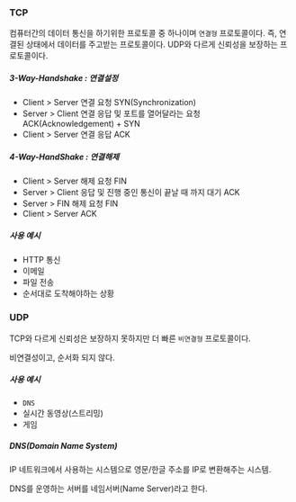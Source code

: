 ### TCP

컴퓨터간의 데이터 통신을 하기위한 프로토콜 중 하나이며 `연결형` 프로토콜이다. 
즉, 연결된 상태에서 데이터를 주고받는 프로토콜이다.
UDP와 다르게 신뢰성을 보장하는 프로토콜이다.

##### 3-Way-Handshake : 연결설정

- Client > Server 연결 요청 SYN(Synchronization)
- Server > Client  연결 응답 및 포트를 열어달라는 요청 ACK(Acknowledgement) + SYN
- Client > Server 연결 응답 ACK

##### 4-Way-HandShake : 연결해제

- Client > Server 해제 요청 FIN
- Server > Client 응답 및 진행 중인 통신이 끝날 때 까지 대기 ACK
- Server > FIN 해제 요청 FIN
- Client > Server ACK

##### 사용 예시

- HTTP 통신
- 이메일
- 파일 전송
- 순서대로 도착해야하는 상황

### UDP

TCP와 다르게 신뢰성은 보장하지 못하지만 더 빠른 `비연결형` 프로토콜이다.

비연결성이고, 순서화 되지 않다.

##### 사용 예시

- `DNS`
- 실시간 동영상(스트리밍)
- 게임

##### DNS(Domain Name System)

IP 네트워크에서 사용하는 시스템으로 영문/한글 주소를 IP로 변환해주는 시스템.

DNS를 운영하는 서버를 네임서버(Name Server)라고 한다.

